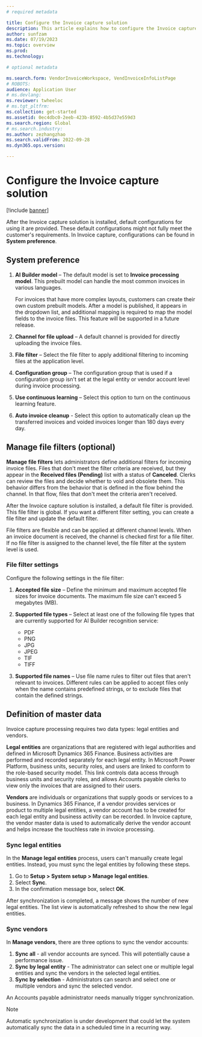```yaml
---
# required metadata

title: Configure the Invoice capture solution
description: This article explains how to configure the Invoice capture solution.
author: sunfzam
ms.date: 07/19/2023
ms.topic: overview
ms.prod: 
ms.technology: 

# optional metadata

ms.search.form: VendorInvoiceWorkspace, VendInvoiceInfoListPage
# ROBOTS: 
audience: Application User
# ms.devlang: 
ms.reviewer: twheeloc
# ms.tgt_pltfrm: 
ms.collection: get-started
ms.assetid: 0ec4dbc0-2eeb-423b-8592-4b5d37e559d3
ms.search.region: Global
# ms.search.industry: 
ms.author: zezhangzhao
ms.search.validFrom: 2022-09-28
ms.dyn365.ops.version: 

---
```


# Configure the Invoice capture solution

[!include [banner](../includes/banner.md)]

After the Invoice capture solution is installed, default configurations for using it are provided. These default configurations might not fully meet the customer's requirements. In Invoice capture, configurations can be found in **System preference**.

## System preference

1. **AI Builder model** – The default model is set to **Invoice processing model**. This prebuilt model can handle the most common invoices in various languages.

    For invoices that have more complex layouts, customers can create their own custom prebuilt models. After a model is published, it appears in the dropdown list, and additional mapping is required to map the model fields to the invoice files. This feature will be supported in a future release.

2. **Channel for file upload** – A default channel is provided for directly uploading the invoice files.
3. **File filter** – Select the file filter to apply additional filtering to incoming files at the application level.
4. **Configuration group** – The configuration group that is used if a configuration group isn't set at the legal entity or vendor account level during invoice processing.
5. **Use continuous learning** – Select this option to turn on the continuous learning feature.
6. **Auto invoice cleanup** - Select this option to automatically clean up the transferred invoices and voided invoices longer than 180 days every day.

## Manage file filters (optional)

**Manage file filters** lets administrators define additional filters for incoming invoice files. Files that don't meet the filter criteria are received, but they appear in the **Received files (Pending)** list with a status of **Canceled**. Clerks can review the files and decide whether to void and obsolete them. This behavior differs from the behavior that is defined in the flow behind the channel. In that flow, files that don't meet the criteria aren't received.

After the Invoice capture solution is installed, a default file filter is provided. This file filter is global. If you want a different filter setting, you can create a file filter and update the default filter.

File filters are flexible and can be applied at different channel levels. When an invoice document is received, the channel is checked first for a file filter. If no file filter is assigned to the channel level, the file filter at the system level is used.

### File filter settings

Configure the following settings in the file filter:

1. **Accepted file size** – Define the minimum and maximum accepted file sizes for invoice documents. The maximum file size can't exceed 5 megabytes (MB).
2. **Supported file types** – Select at least one of the following file types that are currently supported for AI Builder recognition service:

    - PDF
    - PNG
    - JPG
    - JPEG
    - TIF
    - TIFF

3. **Supported file names** – Use file name rules to filter out files that aren't relevant to invoices. Different rules can be applied to accept files only when the name contains predefined strings, or to exclude files that contain the defined strings.

## Definition of master data

Invoice capture processing requires two data types: legal entities and vendors.

**Legal entities** are organizations that are registered with legal authorities and defined in Microsoft Dynamics 365 Finance. Business activities are performed and recorded separately for each legal entity. In Microsoft Power Platform, business units, security roles, and users are linked to conform to the role-based security model. This link controls data access through business units and security roles, and allows Accounts payable clerks to view only the invoices that are assigned to their users.

**Vendors** are individuals or organizations that supply goods or services to a business. In Dynamics 365 Finance, if a vendor provides services or product to multiple legal entities, a vendor account has to be created for each legal entity and business activity can be recorded. In Invoice capture, the vendor master data is used to automatically derive the vendor account and helps increase the touchless rate in invoice processing.

### Sync legal entities

In the **Manage legal entities** process, users can't manually create legal entities. Instead, you must sync the legal entities by following these steps.

1. Go to **Setup \> System setup \> Manage legal entities**.
2. Select **Sync**.
3. In the confirmation message box, select **OK**.

After synchronization is completed, a message shows the number of new legal entities. The list view is automatically refreshed to show the new legal entities.

### Sync vendors
 In **Manage vendors**, there are three options to sync the vendor accounts:
 1. **Sync all** - all vendor accounts are synced. This will potentially cause a performance issue.
 2. **Sync by legal entity** - The administrator can select one or multiple legal entities and sync the vendors in the selected legal entities.
 3. **Sync by selection** - Administrators can search and select one or multiple vendors and sync the selected vendor. 
 
An Accounts payable administrator needs manually trigger synchronization. 
>[!NOTE]
>Automatic synchronization is under development that could let the system automatically sync the data in a scheduled time in a recurring way.
